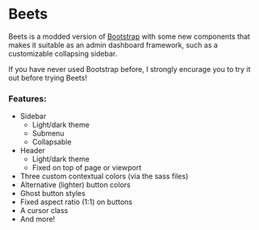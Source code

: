 # Beets

Beets is a modded version of [Bootstrap](https://www.getbootstrap.com) with some new components that makes it suitable as an admin dashboard framework, such as a customizable collapsing sidebar.

If you have never used Bootstrap before, I strongly encurage you to try it out before trying Beets!

### Features:
* Sidebar
    * Light/dark theme
    * Submenu
    * Collapsable
* Header
    * Light/dark theme
    * Fixed on top of page or viewport
* Three custom contextual colors (via the sass files)
* Alternative (lighter) button colors
* Ghost button styles
* Fixed aspect ratio (1:1) on buttons
* A cursor class
* And more!